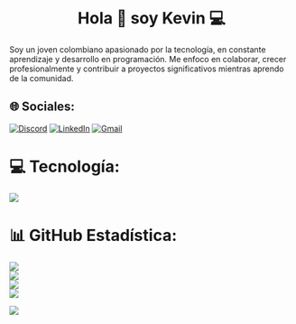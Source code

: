 <h1 align="center">Hola 👋 soy Kevin 💻</h1>
Soy un joven colombiano apasionado por la tecnología, en constante aprendizaje y desarrollo en programación. Me enfoco en colaborar, crecer profesionalmente y contribuir a proyectos significativos mientras aprendo de la comunidad.


## 🌐 Sociales:
[![Discord](https://img.shields.io/badge/Discord-7289DA?style=for-the-badge&logo=discord&logoColor=white)](https://discordapp.com/users/385181387491246080)  [![LinkedIn](https://img.shields.io/badge/LinkedIn-0077B5?style=for-the-badge&logo=linkedin&logoColor=white)](https://www.linkedin.com/in/kevin-villegas-666bb61ab/) [![Gmail](https://img.shields.io/badge/Gmail-D14836?style=for-the-badge&logo=gmail&logoColor=white)](mailto:kevinvilleperez@gmail.com)

# 💻 Tecnología:
<p align="left">
  <a href="https://skillicons.dev">
    <img src="https://skillicons.dev/icons?i=angular,cs,astro,php,bootstrap,docker,dotnet,css,html,js,express,mysql,postgres,mongodb,netlify,nestjs,git,github,postman,vscode,visualstudio,react,prisma,vite,&perline=12" />
  </a>
</p>

# 📊 GitHub Estadística:
![](https://github-readme-stats.vercel.app/api?username=kevin-villegas13&theme=radical&hide_border=false&include_all_commits=true&count_private=true)<br/>
![](https://github-readme-streak-stats.herokuapp.com/?user=kevin-villegas13&theme=radical&hide_border=false)<br/>
![](https://github-readme-stats.vercel.app/api/top-langs/?username=kevin-villegas13&theme=dark&hide_border=false&include_all_commits=false&count_private=false&layout=compact)<br/>
![](https://github-contributor-stats.vercel.app/api?username=kevin-villegas13&limit=5&theme=dark&combine_all_yearly_contributions=true)

[![](https://visitcount.itsvg.in/api?id=kevin-villegas13&icon=0&color=0)](https://visitcount.itsvg.in)
<!-- Proudly created with GPRM ( https://gprm.itsvg.in ) -->
